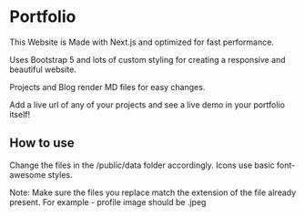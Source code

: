 # Portfolio
This Website is  Made with Next.js  and optimized for fast performance.

Uses  Bootstrap 5  and lots of custom styling for creating a  responsive  and  beautiful  website.

Projects and Blog  render MD files  for easy changes.

Add a live url of any of your projects and see a live demo in your portfolio itself!

## How to use
Change the files in the /public/data folder accordingly.
Icons use basic font-awesome styles. 

Note: Make sure the files you replace match the extension of the file already present. For example - profile image should be .jpeg

